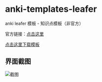 # anki-templates-leafer
anki leafer 模板 - 知识点模板（非官方）

官方链接：[点击这里](http://www.lofter.com/lpost/4798b6_de8a0c1)

[点击这里下载模板](https://github.com/378978764/anki-templates-leafer/blob/master/_v30Leaflyer.apkg?raw=true)

## 界面截图
![截图](http://imglf.nosdn.127.net/img/SWpvV0Uza0cyRDFjZjdxVm8yd1NSalhlV3BEUjVFNDNCQUNTejdMeDdoR2g4emt0QUMrZmhnPT0.png?imageView)
